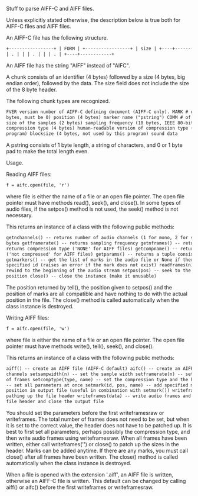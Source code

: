 Stuff to parse AIFF-C and AIFF files.

Unless explicitly stated otherwise, the description below is true
both for AIFF-C files and AIFF files.

An AIFF-C file has the following structure.

```html
+-----------------+ | FORM | +-----------------+ | size | +----+------------+ | | AIFC | | +------------+ | | chunks | |
| . | | | . | | | . | +----+------------+
```

An AIFF file has the string "AIFF" instead of "AIFC".

A chunk consists of an identifier (4 bytes) followed by a size (4 bytes,
big endian order), followed by the data. The size field does not include
the size of the 8 byte header.

The following chunk types are recognized.

```html
FVER version number of AIFF-C defining document (AIFF-C only). MARK # of markers (2 bytes) list of markers: marker ID (2
bytes, must be 0) position (4 bytes) marker name ("pstring") COMM # of channels (2 bytes) # of sound frames (4 bytes)
size of the samples (2 bytes) sampling frequency (10 bytes, IEEE 80-bit extended floating point) in AIFF-C files only:
compression type (4 bytes) human-readable version of compression type ("pstring") SSND offset (4 bytes, not used by this
program) blocksize (4 bytes, not used by this program) sound data
```

A pstring consists of 1 byte length, a string of characters, and 0 or 1
byte pad to make the total length even.

Usage.

Reading AIFF files:

```html
f = aifc.open(file, 'r')
```

where file is either the name of a file or an open file pointer.
The open file pointer must have methods read(), seek(), and close().
In some types of audio files, if the setpos() method is not used,
the seek() method is not necessary.

This returns an instance of a class with the following public methods:

```html
getnchannels() -- returns number of audio channels (1 for mono, 2 for stereo) getsampwidth() -- returns sample width in
bytes getframerate() -- returns sampling frequency getnframes() -- returns number of audio frames getcomptype() --
returns compression type ('NONE' for AIFF files) getcompname() -- returns human-readable version of compression type
('not compressed' for AIFF files) getparams() -- returns a tuple consisting of all of the above in the above order
getmarkers() -- get the list of marks in the audio file or None if there are no marks getmark(id) -- get mark with the
specified id (raises an error if the mark does not exist) readframes(n) -- returns at most n frames of audio rewind() --
rewind to the beginning of the audio stream setpos(pos) -- seek to the specified position tell() -- return the current
position close() -- close the instance (make it unusable)
```

The position returned by tell(), the position given to setpos() and
the position of marks are all compatible and have nothing to do with
the actual position in the file.
The close() method is called automatically when the class instance
is destroyed.

Writing AIFF files:

```html
f = aifc.open(file, 'w')
```

where file is either the name of a file or an open file pointer.
The open file pointer must have methods write(), tell(), seek(), and
close().

This returns an instance of a class with the following public methods:

```html
aiff() -- create an AIFF file (AIFF-C default) aifc() -- create an AIFF-C file setnchannels(n) -- set the number of
channels setsampwidth(n) -- set the sample width setframerate(n) -- set the frame rate setnframes(n) -- set the number
of frames setcomptype(type, name) -- set the compression type and the human-readable compression type setparams(tuple)
-- set all parameters at once setmark(id, pos, name) -- add specified mark to the list of marks tell() -- return current
position in output file (useful in combination with setmark()) writeframesraw(data) -- write audio frames without
pathing up the file header writeframes(data) -- write audio frames and patch up the file header close() -- patch up the
file header and close the output file
```

You should set the parameters before the first writeframesraw or
writeframes. The total number of frames does not need to be set,
but when it is set to the correct value, the header does not have to
be patched up.
It is best to first set all parameters, perhaps possibly the
compression type, and then write audio frames using writeframesraw.
When all frames have been written, either call writeframes('') or
close() to patch up the sizes in the header.
Marks can be added anytime. If there are any marks, you must call
close() after all frames have been written.
The close() method is called automatically when the class instance
is destroyed.

When a file is opened with the extension '.aiff', an AIFF file is
written, otherwise an AIFF-C file is written. This default can be
changed by calling aiff() or aifc() before the first writeframes or
writeframesraw.
